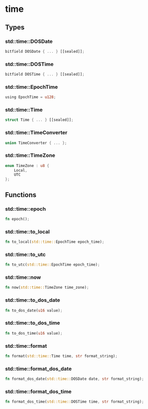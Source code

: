 # time


## Types

### std::time::DOSDate

```rust
bitfield DOSDate { ... } [[sealed]];
```
### std::time::DOSTime

```rust
bitfield DOSTime { ... } [[sealed]];
```
### std::time::EpochTime

```rust
using EpochTime = u128;
```
### std::time::Time

```rust
struct Time { ... } [[sealed]];
```
### std::time::TimeConverter

```rust
union TimeConverter { ... };
```
### std::time::TimeZone

```rust
enum TimeZone : u8 {
    Local,
    UTC
};
```


## Functions

### std::time::epoch


```rust
fn epoch();
```
### std::time::to_local


```rust
fn to_local(std::time::EpochTime epoch_time);
```
### std::time::to_utc


```rust
fn to_utc(std::time::EpochTime epoch_time);
```
### std::time::now


```rust
fn now(std::time::TimeZone time_zone);
```
### std::time::to_dos_date


```rust
fn to_dos_date(u16 value);
```
### std::time::to_dos_time


```rust
fn to_dos_time(u16 value);
```
### std::time::format


```rust
fn format(std::time::Time time, str format_string);
```
### std::time::format_dos_date


```rust
fn format_dos_date(std::time::DOSDate date, str format_string);
```
### std::time::format_dos_time


```rust
fn format_dos_time(std::time::DOSTime time, str format_string);
```
